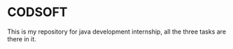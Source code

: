 # CODSOFT
This is my repository for java development internship, all the three tasks are there in it.

